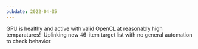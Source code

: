 ```yaml
---
pubdate: 2022-04-05
---
```


GPU is healthy and active with valid OpenCL at reasonably high temparatures!  Uplinking new 46-item target list with no general automation to check behavior.

